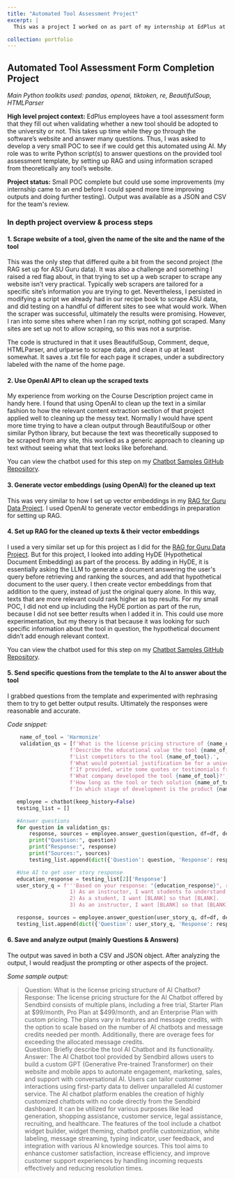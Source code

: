 ```yaml
---
title: "Automated Tool Assessment Project"
excerpt: |
  This was a project I worked on as part of my internship at EdPlus at ASU. The task in this project was to use AI to fill out a "Tool Assessment" form that currently needs to be filled out manually. I was able to accompish this using web scraping, setting up RAG, and using Python's openai library to generate the answers to the questions in the form. The main NLP tasks this project relates to is Question/Answering and information retrieval.

collection: portfolio
---
```

 
## Automated Tool Assessment Form Completion Project
_Main Python toolkits used: pandas, openai, tiktoken, re, BeautifulSoup, HTMLParser_

**High level project context:** EdPlus employees have a tool assessment form that they fill out when validating whether a new tool should be adopted to the university or not. This takes up time while they go through the software’s website and answer many questions. Thus, I was asked to develop a very small POC to see if we could get this automated using AI. My role was to write Python script(s) to answer questions on the provided tool assessment template, by setting up RAG and using information scraped from theoretically any tool’s website.

**Project status:** Small POC complete but could use some improvements (my internship came to an end before I could spend more time improving outputs and doing further testing). Output was available as a JSON and CSV for the team's review.

### In depth project overview & process steps

#### 1. Scrape website of a tool, given the name of the site and the name of the tool 

This was the only step that differed quite a bit from the second project (the RAG set up for ASU Guru data). It was also a challenge and something I raised a red flag about, in that trying to set up a web scraper to scrape any website isn’t very practical. Typically web scrapers are tailored for a specific site’s information you are trying to get. Nevertheless, I persisted in modifying a script we already had in our recipe book to scrape ASU data, and did testing on a handful of different sites to see what would work. When the scraper was successful, ultimately the results were promising. However, I ran into some sites where when I ran my script, nothing got scraped. Many sites are set up not to allow scraping, so this was not a surprise.

The code is structured in that it uses BeautifulSoup, Comment, deque, HTMLParser, and urlparse to scrape data, and clean it up at least somewhat. It saves a .txt file for each page it scrapes, under a subdirectory labeled with the name of the home page.

#### 2. Use OpenAI API to clean up the scraped texts

My experience from working on the Course Description project came in handy here. I found that using OpenAI to clean up the text in a similar fashion to how the relevant content extraction section of that project applied well to cleaning up the messy text. Normally I would have spent more time trying to have a clean output through BeautifulSoup or other similar Python library, but because the text was theoretically supposed to be scraped from any site, this worked as a generic approach to cleaning up text without seeing what that text looks like beforehand.

You can view the chatbot used for this step on my [Chatbot Samples GitHub Repository](https://github.com/kelynnski/chatbot-samples/blob/main/relevent_text_chatbot.py).

#### 3. Generate vector embeddings (using OpenAI) for the cleaned up text

This was very similar to how I set up vector embeddings in my [RAG for Guru Data Project](portfolio-2.md). I used OpenAI to generate vector embeddings in preparation for setting up RAG.

#### 4. Set up RAG for the cleaned up texts & their vector embeddings

I used a very similar set up for this project as I did for the [RAG for Guru Data Project](portfolio-2.md). But for this project, I looked into adding HyDE (Hypothetical Document Embedding) as part of the process. By adding in HyDE, it is essentially asking the LLM to generate a document answering the user's query before retrieving and ranking the sources, and add that hypothetical document to the user query. I then create vector embeddings from that addition to the query, instead of just the original query alone. In this way, texts that are more relevant could rank higher as top results. For my small POC, I did not end up including the HyDE portion as part of the run, because I did not see better results when I added it in. This could use more experimentation, but my theory is that because it was looking for such specific information about the tool in question, the hypothetical document didn’t add enough relevant context.

You can view the chatbot used for this step on my [Chatbot Samples GitHub Repository](https://github.com/kelynnski/chatbot-samples/blob/main/tool_assessment_chatbot.py).

#### 5. Send specific questions from the template to the AI to answer about the tool

I grabbed questions from the template and experimented with rephrasing them to try to get better output results. Ultimately the responses were reasonable and accurate.

_Code snippet:_
```python
    name_of_tool = 'Harmonize'
    validation_qs = [f'What is the license pricing structure of {name_of_tool}?', f'Briefly describe the tool {name_of_tool} and its functionality.',
                    f'Describe the educational value the tool {name_of_tool} might provide to students, if a university were to leverage it.',
                    f'List competitors to the tool {name_of_tool}.',
                    f'What would potential justification be for a university adopting {name_of_tool}?',
                    f'If provided, write some quotes or testimonials from a user or client of {name_of_tool}.',
                    f'What company developed the tool {name_of_tool}?',
                    f'How long as the tool or tech solution {name_of_tool} been in business?',
                    f'In which stage of development is the product {name_of_tool} (BETA or fully developed?)']

   employee = chatbot(keep_history=False)
   testing_list = []

   #Answer questions
   for question in validation_qs:
       response, sources = employee.answer_question(question, df=df, debug=False, tool_name = name_of_tool)
       print("Question:", question)
       print("Response:", response)
       print("Sources:", sources)
       testing_list.append(dict({'Question': question, 'Response': response, 'Sources': sources}))

   #Use AI to get user story response
   education_response = testing_list[2]['Response']
   user_story_q = f'''Based on your response: "{education_response}", rewrite these user stories with the [BLANK]s filled in:
                    1) As an instructor, I want students to understand [BLANK] so that they can become [BLANK].
                    2) As a student, I want [BLANK] so that [BLANK].
                    3) As an instructor, I want [BLANK] so that [BLANK].'''

   response, sources = employee.answer_question(user_story_q, df=df, debug=False, tool_name = name_of_tool)
   testing_list.append(dict({'Question': user_story_q, 'Response': response, 'Sources': sources}))
```

#### 6. Save and analyze output (mainly Questions & Answers)

The output was saved in both a CSV and JSON object. After analyzing the output, I would readjust the prompting or other aspects of the project.

_Some sample output:_
>Question: What is the license pricing structure of AI Chatbot?<br>
>Response: The license pricing structure for the AI Chatbot offered by Sendbird consists of multiple plans, including a free trial, Starter Plan at $99/month, Pro Plan at $499/month, and an Enterprise Plan with custom pricing. The plans vary in features and message credits, with the option to scale based on the number of AI chatbots and message credits needed per month. Additionally, there are overage fees for exceeding the allocated message credits.<br>
>Question: Briefly describe the tool AI Chatbot and its functionality.<br>
>Answer: The AI Chatbot tool provided by Sendbird allows users to build a custom GPT (Generative Pre-trained Transformer) on their website and mobile apps to automate engagement, marketing, sales, and support with conversational AI. Users can tailor customer interactions using first-party data to deliver unparalleled AI customer service. The AI chatbot platform enables the creation of highly customized chatbots with no code directly from the Sendbird dashboard. It can be utilized for various purposes like lead generation, shopping assistance, customer service, legal assistance, recruiting, and healthcare. The features of the tool include a chatbot widget builder, widget theming, chatbot profile customization, white labeling, message streaming, typing indicator, user feedback, and integration with various AI knowledge sources. This tool aims to enhance customer satisfaction, increase efficiency, and improve customer support experiences by handling incoming requests effectively and reducing resolution times.